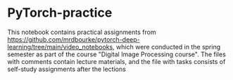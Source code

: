 # PyTorch-practice
This notebook contains practical assignments from https://github.com/mrdbourke/pytorch-deep-learning/tree/main/video_notebooks, which were conducted in the spring semester as part of the course "Digital Image Processing course".
The files with comments contain lecture materials, and the file with tasks consists of self-study assignments after the lections 
